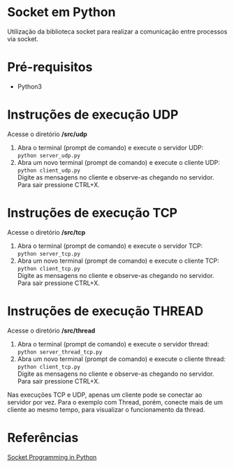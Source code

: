 # Socket em Python
Utilização da biblioteca socket para realizar a comunicação entre processos via socket.

# Pré-requisitos
- Python3

# Instruções de execução UDP
Acesse o diretório **/src/udp**
1. Abra o terminal (prompt de comando) e execute o servidor UDP:
<br />`python server_udp.py`
2. Abra um novo terminal (prompt de comando) e execute o cliente UDP: 
<br />`python client_udp.py`
<br />Digite as mensagens no cliente e observe-as chegando no servidor. Para sair pressione CTRL+X.

# Instruções de execução TCP
Acesse o diretório **/src/tcp**
1. Abra o terminal (prompt de comando) e execute o servidor TCP:
<br />`python server_tcp.py`
2. Abra um novo terminal (prompt de comando) e execute o cliente TCP: 
<br />`python client_tcp.py`
<br />Digite as mensagens no cliente e observe-as chegando no servidor. Para sair pressione CTRL+X.

# Instruções de execução THREAD
Acesse o diretório **/src/thread**
1. Abra o terminal (prompt de comando) e execute o servidor thread:
<br />`python server_thread_tcp.py`
2. Abra um novo terminal (prompt de comando) e execute o cliente thread: 
<br />`python client_tcp.py`
<br />Digite as mensagens no cliente e observe-as chegando no servidor. Para sair pressione CTRL+X.

Nas execuções TCP e UDP, apenas um cliente pode se conectar ao servidor por vez. Para o exemplo com Thread, porém, conecte mais de um cliente ao mesmo tempo, para visualizar o funcionamento da thread.

# Referências
[Socket Programming in Python](https://realpython.com/python-sockets/)
